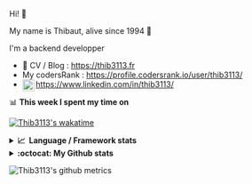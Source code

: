 Hi! 👋

My name is Thibaut, alive since 1994 🍷

I'm a backend developper

-   📝 CV / Blog : https://thib3113.fr
-   My codersRank : https://profile.codersrank.io/user/thib3113/
-   <a href="https://www.linkedin.com/in/thib3113/"><img align="left" alt="Thib3113's Linkedin" width="21px" src="https://raw.githubusercontent.com/peterthehan/peterthehan/master/assets/linkedin.svg" /></a> https://www.linkedin.com/in/thib3113/

📊 **This week I spent my time on**

[![Thib3113's wakatime](https://github-readme-stats.vercel.app/api/wakatime?username=thib3113&layout=default&theme=dracula&langs_count=6&hide_title=true&hide_border=true)](https://wakatime.com/@thib3113)

<details>
  <summary><b>📈&nbsp;&nbsp;Language&nbsp;/&nbsp;Framework stats</b></summary>
  <br/>  
  <a href='https://profile.codersrank.io/user/thib3113/'>
  <img src='http://cr-skills-chart-widget.azurewebsites.net/api/api?username=thib3113&padding=30&skills=php,batchfile,javascript,less,mysql,reactjs,scss,shell,typescript,vue'>
  </a>
</details>

<details>
  <summary><b>:octocat: My Github stats</b></summary>
  <br/>  
  
  <img src="https://github-readme-stats.vercel.app/api?username=thib3113&theme=dracula&show_icons=true&" alt="Thib3113's GitHub stats" />

<!--START_SECTION:activity-->

1. 🗣 Commented on [#195](https://github.com/Art-of-WiFi/UniFi-API-client/pull/195#issuecomment-1644992377) in [Art-of-WiFi/UniFi-API-client](https://github.com/Art-of-WiFi/UniFi-API-client)
2. 🎉 Merged PR [#626](https://github.com/thib3113/unifi-client/pull/626) in [thib3113/unifi-client](https://github.com/thib3113/unifi-client)
3. 🎉 Merged PR [#627](https://github.com/thib3113/unifi-client/pull/627) in [thib3113/unifi-client](https://github.com/thib3113/unifi-client)
4. 🎉 Merged PR [#630](https://github.com/thib3113/unifi-client/pull/630) in [thib3113/unifi-client](https://github.com/thib3113/unifi-client)
5. 🎉 Merged PR [#631](https://github.com/thib3113/unifi-client/pull/631) in [thib3113/unifi-client](https://github.com/thib3113/unifi-client)
 <!--END_SECTION:activity-->

</details>

![Thib3113's github metrics](https://gist.githubusercontent.com/thib3113/83a96e16f8bca103f1b0e376186c66ec/raw/github-metrics.svg)
